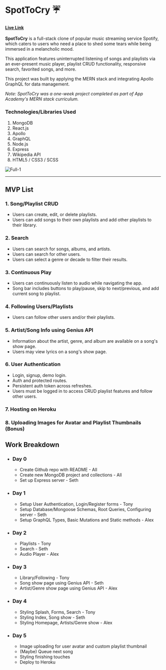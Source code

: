 # SpotToCry :umbrella:


#### **[Live Link](http://spottocry.herokuapp.com)**

**SpotToCry** is a full-stack clone of popular music streaming service Spotify, which caters to users who need a place to shed some tears while being immersed in a melancholic mood. 

This application features uninterrupted listening of songs and playlists via an ever-present music player, playlist CRUD functionality, responsive search, favorited songs, and more. 

This project was built by applying the MERN stack and integrating Apollo GraphQL for data management.

*Note: SpotToCry was a one-week project completed as part of App Academy's MERN stack curriculum.*

### Technologies/Libraries Used
1. MongoDB
2. React.js
3. Apollo
4. GraphQL
4. Node.js
5. Express
6. Wikipedia API
7. HTML5 / CSS3 / SCSS

![Full-1](/client/public/assets/images/README/full-1.png?raw=true)

---



## MVP List 

### 1. Song/Playlist CRUD
* Users can create, edit, or delete playlists.
* Users can add songs to their own playlists and add other playlists to their library.

### 2. Search
* Users can search for songs, albums, and artists. 
* Users can search for other users.
* Users can select a genre or decade to filter their results.

### 3. Continuous Play 
* Users can continuously listen to audio while navigating the app.
* Song bar includes buttons to play/pause, skip to next/previous, and add current song to playlist. 

### 4. Following Users/Playlists
* Users can follow other users and/or their playlists. 

### 5. Artist/Song Info using Genius API
* Information about the artist, genre, and album are available on a song's show page.
* Users may view lyrics on a song's show page.

### 6. User Authentication 
* Login, signup, demo login.
* Auth and protected routes.
* Persistent auth token across refreshes.
* Users must be logged in to access CRUD playlist features and follow other users.

### 7. Hosting on Heroku

### 8. Uploading Images for Avatar and Playlist Thumbnails (Bonus)

## Work Breakdown

* ### Day 0 
   * Create Github repo with README - All
   * Create new MongoDB project and collections - All
   * Set up Express server - Seth 
* ### Day 1
   * Setup User Authentication, Login/Register forms - Tony
   * Setup Database/Mongoose Schemas, Root Queries, Configuring server - Seth 
   * Setup GraphQL Types, Basic Mutations and Static methods - Alex
   
* ### Day 2
   * Playlists - Tony
   * Search - Seth
   * Audio Player - Alex
   
* ### Day 3
   * Library/Following - Tony
   * Song show page using Genius API - Seth
   * Artist/Genre show page using Genius API - Alex
   
* ### Day 4
   * Styling Splash, Forms, Search - Tony
   * Styling Index, Song show - Seth
   * Styling Homepage, Artists/Genre show - Alex
   
* ### Day 5 
   * Image uploading for user avatar and custom playlist thumbnail
   * (Maybe) Queue next song
   * Styling finishing touches
   * Deploy to Heroku
   
